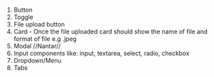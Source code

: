 1. Button
2. Toggle
3. File upload button
4. Card - Once the file uploaded card should show the name of file and format of file e.g .jpeg
5. Modal
//Nantar//
6. Input components like: input, textarea, select, radio, checkbox
7. Dropdown/Menu
8. Tabs
